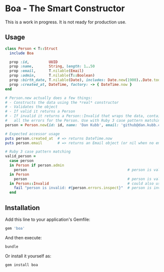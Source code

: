 # Boa - The Smart Constructor

This is a work in progress. It is not ready for production use.

## Usage

```ruby
class Person < T::Struct
  include Boa

  prop :id,         UUID
  prop :name,       String, length: 1..50
  prop :email,      T.nilable(Email)
  prop :admin,      T.nilable(T::Boolean)
  prop :birth_date, T.nilable(Date), includes: Date.new(1900)..Date.today
  prop :created_at, DateTime, factory: -> { DateTime.now }
end

# Person.new actually does a few things:
# - Constructs the data using the *real* constructor
# - Validates the object
# - If valid it returns a Person
# - If invalid it returns a Person::Invalid that wraps the data, containing
#   all the errors for the Person. Use with Ruby 3 case pattern matching.
person = Person.new(id: id, name: 'Dan Kubb', email: 'github@dan.kubb.ca')

# Expected accessor usage
puts person.created_at  # => returns DateTime.now
puts person.email       # => returns an Email object (or nil when no email is provided)

# Ruby 3 case pattern matching
valid_person =
  case person
  in Person if person.admin
    person                                              # person is valid *and* an admin
  in Person
    person                                              # person is valid
  in Person::Invalid                                    # could also use else here
    fail "person is invalid: #{person.errors.inspect}"  # person is invalid
  end
```

## Installation

Add this line to your application's Gemfile:

```ruby
gem 'boa'
```

And then execute:

```bash
bundle
```

Or install it yourself as:

```bash
gem install boa
```
